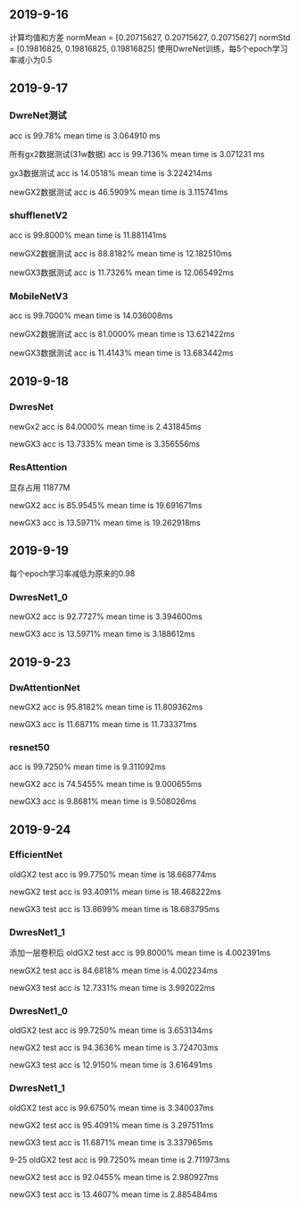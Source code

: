 ## 2019-9-16
计算均值和方差
normMean = [0.20715627, 0.20715627, 0.20715627]
normStd = [0.19816825, 0.19816825, 0.19816825]
使用DwreNet训练，每5个epoch学习率减小为0.5

## 2019-9-17
### DwreNet测试

acc is 99.78%
mean time is 3.064910 ms

所有gx2数据测试(31w数据)
acc is 99.7136%
mean time is 3.071231 ms

gx3数据测试
acc is 14.0518%
mean time is 3.224214ms

newGX2数据测试
acc is 46.5909%
mean time is 3.115741ms

### shufflenetV2

acc is 99.8000%
mean time is 11.881141ms

newGX2数据测试
acc is 88.8182%
mean time is 12.182510ms

newGX3数据测试
acc is 11.7326%
mean time is 12.065492ms


### MobileNetV3

acc is 99.7000%
mean time is 14.036008ms

newGX2数据测试
acc is 81.0000%
mean time is 13.621422ms

newGX3数据测试
acc is 11.4143%
mean time is 13.683442ms

## 2019-9-18

### DwresNet

newGx2
acc is 84.0000%
mean time is 2.431845ms

newGX3
acc is 13.7335%
mean time is 3.356556ms

### ResAttention

显存占用 11877M

newGX2
acc is 85.9545%
mean time is 19.691671ms

newGX3
acc is 13.5971%
mean time is 19.262918ms

## 2019-9-19

每个epoch学习率减低为原来的0.98
### DwresNet1_0

newGX2
acc is 92.7727%
mean time is 3.394600ms

newGX3
acc is 13.5971%
mean time is 3.188612ms

## 2019-9-23

### DwAttentionNet

newGX2
acc is 95.8182%
mean time is 11.809362ms

newGX3
acc is 11.6871%
mean time is 11.733371ms

### resnet50

acc is 99.7250%
mean time is 9.311092ms

newGX2
acc is 74.5455%
mean time is 9.000655ms

newGX3
acc is 9.8681%
mean time is 9.508026ms


## 2019-9-24

### EfficientNet

oldGX2 test
acc is 99.7750%
mean time is 18.668774ms

newGX2 test
acc is 93.4091%
mean time is 18.468222ms

newGX3 test
acc is 13.8699%
mean time is 18.683795ms

### DwresNet1_1

添加一层卷积后
oldGX2 test
acc is 99.8000%
mean time is 4.002391ms

newGX2 test
acc is 84.6818%
mean time is 4.002234ms

newGX3 test
acc is 12.7331%
mean time is 3.992022ms

### DwresNet1_0

oldGX2 test
acc is 99.7250%
mean time is 3.653134ms

newGX2 test
acc is 94.3636%
mean time is 3.724703ms

newGX3 test
acc is 12.9150%
mean time is 3.616491ms

### DwresNet1_1

oldGX2 test
acc is 99.6750%
mean time is 3.340037ms

newGX2 test
acc is 95.4091%
mean time is 3.297511ms

newGX3 test
acc is 11.6871%
mean time is 3.337965ms

9-25
oldGX2 test
acc is 99.7250%
mean time is 2.711973ms

newGX2 test
acc is 92.0455%
mean time is 2.980927ms

newGX3 test
acc is 13.4607%
mean time is 2.885484ms


